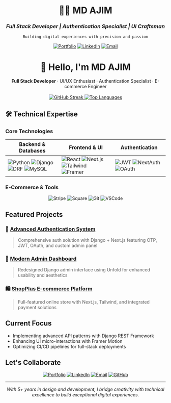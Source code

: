 <div align="center">
  
# 👨‍💻 MD AJIM  
### *Full Stack Developer | Authentication Specialist | UI Craftsman*  
`Building digital experiences with precision and passion`  

[![Portfolio](https://img.shields.io/badge/🌐_Portfolio-000000?style=flat&logo=vercel)](https://ajim-dev.vercel.app/)
[![LinkedIn](https://img.shields.io/badge/LinkedIn-0A66C2?style=flat&logo=linkedin)](https://linkedin.com/in/md-ajim)
[![Email](https://img.shields.io/badge/Email-EA4335?style=flat&logo=gmail)](mailto:mdajim@gmail.com)

</div>


# <div align="center">👋 Hello, I'm MD AJIM</div>

<div align="center">
  <strong>Full Stack Developer</strong> · UI/UX Enthusiast · Authentication Specialist · E-commerce Engineer
</div>

<br>

<div align="center">
  <a href="https://git.io/streak-stats">
    <img src="https://streak-stats.demolab.com?user=md-ajim&theme=modern-lilac2&hide_border=true&border_radius=8" alt="GitHub Streak">
  </a>
  <a href="https://github.com/md-ajim">
    <img src="https://github-readme-stats.vercel.app/api/top-langs/?username=md-ajim&layout=compact&theme=modern-lilac2&hide_border=true&border_radius=8" alt="Top Languages">
  </a>
</div>

## 🛠️ Technical Expertise

### **Core Technologies**
<div align="center">
  
| Backend & Databases       | Frontend & UI           | Authentication        |
|---------------------------|-------------------------|-----------------------|
| ![Python](https://img.shields.io/badge/Python-3776AB?style=flat&logo=python&logoColor=white) ![Django](https://img.shields.io/badge/Django-092E20?style=flat&logo=django&logoColor=white) ![DRF](https://img.shields.io/badge/DRF-ff1709?style=flat&logo=django&logoColor=white) ![MySQL](https://img.shields.io/badge/MySQL-4479A1?style=flat&logo=mysql&logoColor=white) | ![React](https://img.shields.io/badge/React-20232a?style=flat&logo=react&logoColor=61DAFB) ![Next.js](https://img.shields.io/badge/Next.js-000000?style=flat&logo=nextdotjs&logoColor=white) ![Tailwind](https://img.shields.io/badge/Tailwind_CSS-38B2AC?style=flat&logo=tailwind-css&logoColor=white) ![Framer](https://img.shields.io/badge/Framer_Motion-E10098?style=flat&logo=framer&logoColor=white) | ![JWT](https://img.shields.io/badge/JWT-black?style=flat&logo=jsonwebtokens&logoColor=white) ![NextAuth](https://img.shields.io/badge/NextAuth.js-0A0A0A?style=flat) ![OAuth](https://img.shields.io/badge/Google_OAuth-4285F4?style=flat&logo=google&logoColor=white) |

</div>

### **E-Commerce & Tools**
<div align="center">
  
![Stripe](https://img.shields.io/badge/Stripe-635BFF?style=flat&logo=stripe&logoColor=white)
![Square](https://img.shields.io/badge/Square-28C101?style=flat)
![Git](https://img.shields.io/badge/Git-F05032?style=flat&logo=git&logoColor=white)
![VSCode](https://img.shields.io/badge/VS_Code-007ACC?style=flat&logo=visual-studio-code&logoColor=white)

</div>

## **Featured Projects**

### 🔐 [Advanced Authentication System](https://github.com/md-ajim)
> Comprehensive auth solution with Django + Next.js featuring OTP, JWT, OAuth, and custom admin panel

### 💼 [Modern Admin Dashboard](https://github.com/md-ajim)
> Redesigned Django admin interface using Unfold for enhanced usability and aesthetics

### 🛍️ [ShopPlus E-commerce Platform](https://github.com/md-ajim)
> Full-featured online store with Next.js, Tailwind, and integrated payment solutions

## **Current Focus**
- Implementing advanced API patterns with Django REST Framework
- Enhancing UI micro-interactions with Framer Motion
- Optimizing CI/CD pipelines for full-stack deployments

## **Let's Collaborate**
<div align="center">
  
[![Portfolio](https://img.shields.io/badge/🌐_Portfolio-000000?style=for-the-badge&logo=vercel&logoColor=white)](https://ajim-dev.vercel.app/)
[![LinkedIn](https://img.shields.io/badge/LinkedIn-0A66C2?style=for-the-badge&logo=linkedin&logoColor=white)](https://www.linkedin.com/in/md-ajim-a3a7b027a/)
[![Email](https://img.shields.io/badge/Email-D14836?style=for-the-badge&logo=gmail&logoColor=white)](mailto:mdajim@gmail.com)
[![GitHub](https://img.shields.io/badge/GitHub-181717?style=for-the-badge&logo=github&logoColor=white)](https://github.com/md-ajim)

</div>

---

<div align="center">
  <em>With 5+ years in design and development, I bridge creativity with technical excellence to build exceptional digital experiences.</em>
</div>
  


